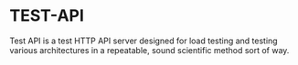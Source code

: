 # TEST-API 

Test API is a test HTTP API server designed for load testing and testing various architectures in a repeatable, sound scientific method sort of way.